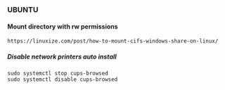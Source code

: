 ### UBUNTU ###
#### Mount directory with rw permissions ####
```
https://linuxize.com/post/how-to-mount-cifs-windows-share-on-linux/
```

##### Disable network printers auto install #####
```
sudo systemctl stop cups-browsed
sudo systemctl disable cups-browsed
```
